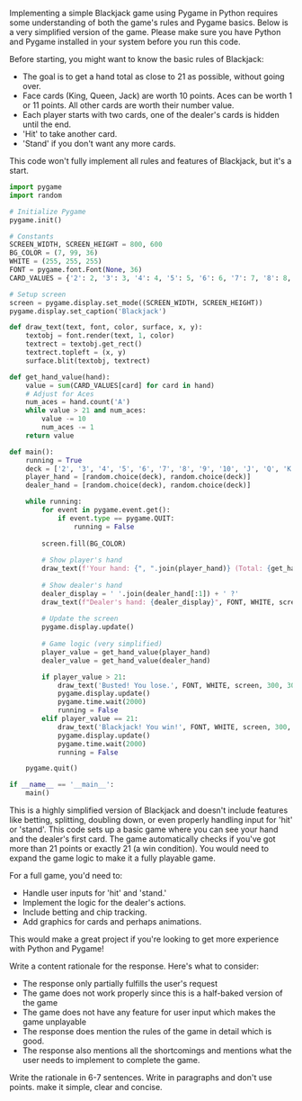 Implementing a simple Blackjack game using Pygame in Python requires some understanding of both the game's rules and Pygame basics. Below is a very simplified version of the game. Please make sure you have Python and Pygame installed in your system before you run this code.

Before starting, you might want to know the basic rules of Blackjack:

- The goal is to get a hand total as close to 21 as possible, without going over.
- Face cards (King, Queen, Jack) are worth 10 points. Aces can be worth 1 or 11 points. All other cards are worth their number value.
- Each player starts with two cards, one of the dealer's cards is hidden until the end.
- 'Hit' to take another card.
- 'Stand' if you don't want any more cards.

This code won't fully implement all rules and features of Blackjack, but it's a start.

```python
import pygame
import random

# Initialize Pygame
pygame.init()

# Constants
SCREEN_WIDTH, SCREEN_HEIGHT = 800, 600
BG_COLOR = (7, 99, 36)
WHITE = (255, 255, 255)
FONT = pygame.font.Font(None, 36)
CARD_VALUES = {'2': 2, '3': 3, '4': 4, '5': 5, '6': 6, '7': 7, '8': 8, '9': 9, '10': 10, 'J': 10, 'Q': 10, 'K': 10, 'A': 11}

# Setup screen
screen = pygame.display.set_mode((SCREEN_WIDTH, SCREEN_HEIGHT))
pygame.display.set_caption('Blackjack')

def draw_text(text, font, color, surface, x, y):
    textobj = font.render(text, 1, color)
    textrect = textobj.get_rect()
    textrect.topleft = (x, y)
    surface.blit(textobj, textrect)

def get_hand_value(hand):
    value = sum(CARD_VALUES[card] for card in hand)
    # Adjust for Aces
    num_aces = hand.count('A')
    while value > 21 and num_aces:
        value -= 10
        num_aces -= 1
    return value

def main():
    running = True
    deck = ['2', '3', '4', '5', '6', '7', '8', '9', '10', 'J', 'Q', 'K', 'A'] * 4
    player_hand = [random.choice(deck), random.choice(deck)]
    dealer_hand = [random.choice(deck), random.choice(deck)]

    while running:
        for event in pygame.event.get():
            if event.type == pygame.QUIT:
                running = False
        
        screen.fill(BG_COLOR)
        
        # Show player's hand
        draw_text(f'Your hand: {", ".join(player_hand)} (Total: {get_hand_value(player_hand)})', FONT, WHITE, screen, 50, 500)
        
        # Show dealer's hand
        dealer_display = ' '.join(dealer_hand[:1]) + ' ?'
        draw_text(f"Dealer's hand: {dealer_display}", FONT, WHITE, screen, 50, 100)
        
        # Update the screen
        pygame.display.update()
        
        # Game logic (very simplified)
        player_value = get_hand_value(player_hand)
        dealer_value = get_hand_value(dealer_hand)

        if player_value > 21:
            draw_text('Busted! You lose.', FONT, WHITE, screen, 300, 300)
            pygame.display.update()
            pygame.time.wait(2000)
            running = False
        elif player_value == 21:
            draw_text('Blackjack! You win!', FONT, WHITE, screen, 300, 300)
            pygame.display.update()
            pygame.time.wait(2000)
            running = False

    pygame.quit()

if __name__ == '__main__':
    main()
```

This is a highly simplified version of Blackjack and doesn't include features like betting, splitting, doubling down, or even properly handling input for 'hit' or 'stand'. This code sets up a basic game where you can see your hand and the dealer's first card. The game automatically checks if you've got more than 21 points or exactly 21 (a win condition). You would need to expand the game logic to make it a fully playable game.

For a full game, you'd need to:
- Handle user inputs for 'hit' and 'stand.'
- Implement the logic for the dealer's actions.
- Include betting and chip tracking.
- Add graphics for cards and perhaps animations. 

This would make a great project if you're looking to get more experience with Python and Pygame!



Write a content rationale for the response. Here's what to consider:

- The response only partially fulfills the user's request
- The game does not work properly since this is a half-baked version of the game
- The game does not have any feature for user input which makes the game unplayable
- The response does mention the rules of the game in detail which is good.
- The response also mentions all the shortcomings and mentions what the user needs to implement to complete the game.

Write the rationale in 6-7 sentences. Write in paragraphs and don't use points. make it simple, clear and concise.